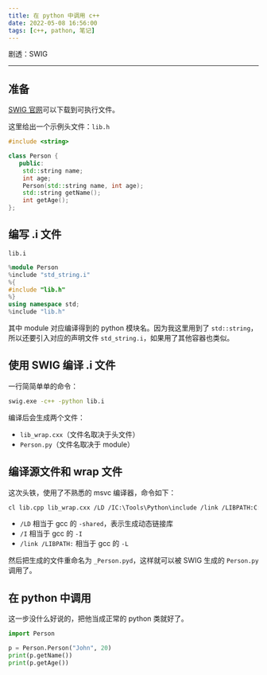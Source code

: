 ```yaml
---
title: 在 python 中调用 c++
date: 2022-05-08 16:56:00
tags: [c++, pathon, 笔记]
---
```


剧透：SWIG

---

## 准备

[SWIG 官网](https://swig.org/)可以下载到可执行文件。

这里给出一个示例头文件：`lib.h`

```cpp
#include <string>

class Person {
   public:
    std::string name;
    int age;
    Person(std::string name, int age);
    std::string getName();
    int getAge();
};
```

## 编写 .i 文件

`lib.i`
```cpp
%module Person
%include "std_string.i"
%{
#include "lib.h"
%}
using namespace std;
%include "lib.h"
```

其中 module 对应编译得到的 python 模块名。因为我这里用到了 `std::string`，所以还要引入对应的声明文件 `std_string.i`，如果用了其他容器也类似。

## 使用 SWIG 编译 .i 文件

一行简简单单的命令：

```bash
swig.exe -c++ -python lib.i
```

编译后会生成两个文件：
- `lib_wrap.cxx`（文件名取决于头文件）
- `Person.py`（文件名取决于 module）

## 编译源文件和 wrap 文件

这次头铁，使用了不熟悉的 msvc 编译器，命令如下：

```bash
cl lib.cpp lib_wrap.cxx /LD /IC:\Tools\Python\include /link /LIBPATH:C:\Tools\Python\libs
```

- `/LD` 相当于 gcc 的 `-shared`，表示生成动态链接库
- `/I` 相当于 gcc 的 `-I`
- `/link /LIBPATH:` 相当于 gcc 的 `-L`

然后把生成的文件重命名为 `_Person.pyd`，这样就可以被 SWIG 生成的 `Person.py` 调用了。

## 在 python 中调用

这一步没什么好说的，把他当成正常的 python 类就好了。

```py
import Person

p = Person.Person("John", 20)
print(p.getName())
print(p.getAge())
```
